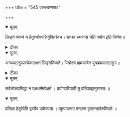 +++
title = "545 एकलक्षणपक्षः"

+++


<details open><summary>मूलम्</summary>

लिङ्गं व्याप्यं च हेतुश्चोपपत्तिर्युक्तिरेवच। साधनं स्थापना चेति पर्याय इति निर्णयः॥
</details>



<details><summary>टीका</summary>

प्र. त.[3-11]
</details>



<details open><summary>मूलम्</summary>

अन्यथाऽनुपपत्त्येकलक्षणं लिङ्गमिष्यते। पित्रोश्च ब्रह्मणत्वेन पुत्रब्रह्मणताऽनुमा॥
</details>



<details><summary>टीका</summary>

प्र. त.[2-1]
</details>



<details open><summary>मूलम्</summary>

सर्वलोकप्रसिद्धा न पक्षधर्ममपेक्षते । प्रयोगपरिपाटी तु प्रतिपाद्यानुसारतः ॥
</details>



<details open><summary>मूलम्</summary>

प्रतिज्ञा हेतुरेवेति द्वस्यैव प्रयोज्यता । व्युत्पादनाय मन्दानां दृष्टान्तादेरपीष्यते ॥
</details>

